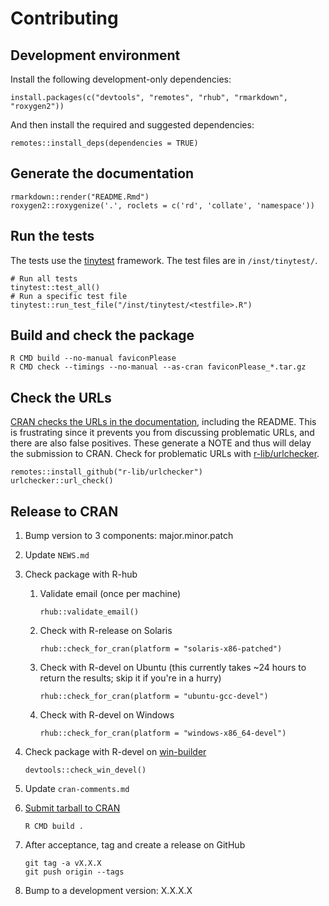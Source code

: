 # Contributing

## Development environment

Install the following development-only dependencies:

```
install.packages(c("devtools", "remotes", "rhub", "rmarkdown", "roxygen2"))
```

And then install the required and suggested dependencies:

```
remotes::install_deps(dependencies = TRUE)
```

## Generate the documentation

```
rmarkdown::render("README.Rmd")
roxygen2::roxygenize('.', roclets = c('rd', 'collate', 'namespace'))
```

## Run the tests

The tests use the [tinytest](https://cran.r-project.org/package=tinytest)
framework. The test files are in `/inst/tinytest/`.

```
# Run all tests
tinytest::test_all()
# Run a specific test file
tinytest::run_test_file("/inst/tinytest/<testfile>.R")
```

## Build and check the package

```
R CMD build --no-manual faviconPlease
R CMD check --timings --no-manual --as-cran faviconPlease_*.tar.gz
```

## Check the URLs

[CRAN checks the URLs in the documentation][cran-url-checks], including the
README. This is frustrating since it prevents you from discussing problematic
URLs, and there are also false positives. These generate a NOTE and thus will
delay the submission to CRAN. Check for problematic URLs with
[r-lib/urlchecker](https://github.com/r-lib/urlchecker).

```
remotes::install_github("r-lib/urlchecker")
urlchecker::url_check()
```

[cran-url-checks]: https://cran.r-project.org/web/packages/URL_checks.html

## Release to CRAN

1. Bump version to 3 components: major.minor.patch

1. Update `NEWS.md`

1. Check package with R-hub

    1) Validate email (once per machine)

        ```
        rhub::validate_email()
        ```

    1) Check with R-release on Solaris

        ```
        rhub::check_for_cran(platform = "solaris-x86-patched")
        ```

    1) Check with R-devel on Ubuntu (this currently takes ~24 hours to return
    the results; skip it if you're in a hurry)

        ```
        rhub::check_for_cran(platform = "ubuntu-gcc-devel")
        ```

    1) Check with R-devel on Windows

        ```
        rhub::check_for_cran(platform = "windows-x86_64-devel")
        ```

1. Check package with R-devel on [win-builder][]

    ```
    devtools::check_win_devel()
    ```

    [win-builder]: https://win-builder.r-project.org/

1. Update `cran-comments.md`

1. [Submit tarball to CRAN](https://cran.r-project.org/submit.html)

    ```
    R CMD build .
    ```

1. After acceptance, tag and create a release on GitHub

    ```
    git tag -a vX.X.X
    git push origin --tags
    ```

1. Bump to a development version: X.X.X.X
